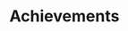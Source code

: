 ---
# An instance of the Accomplishments widget.
# Documentation: https://wowchemy.com/docs/page-builder/
widget: accomplishments

# This file represents a page section.
headless: true

# Order that this section appears on the page.
weight: 80

# Note: `&shy;` is used to add a 'soft' hyphen in a long heading.
title: 'Achievements'
subtitle:

# Date format
#   Refer to https://wowchemy.com/docs/customization/#date-format
date_format: Jan 2006

# Accomplishments.
#   Add/remove as many `item` blocks below as you like.
#   `title`, `organization`, and `date_start` are the required parameters.
#   Leave other parameters empty if not required.
#   Begin multi-line descriptions with YAML's `|2-` multi-line prefix.
item:

  - certificate_url: ''
    date_start: '2023-10-20'
    description: ''
    organization: 共同研究「未来モビリティ材料」共創フェア
    organization_url: 'https://www.ait.ac.jp/news/detail/0007407.html'
    title: ロボット実験とAIによりセラミックス化学焼結プロセスの条件探索を高速化
    url: ''

  - certificate_url: ''
    date_end: '2022-11-20'
    date_start: '2022-11-18'
    description: ''
    organization: 第8回沖縄海洋ロボットコンペティション
    organization_url: 'https://www.robo-underwater.jp/2022/rchp/JPN/index.php'
    title: フリースタイル部門 最優秀賞
    url: ''

  - certificate_url: ''
    date_end: '2022-08-28'
    date_start: '2022-08-27'
    description: ''
    organization: 水中ロボットコンベンション in JAMSTEC 2022
    organization_url: 'http://jam22.underwaterrobonet.org/free/'
    title: バイオミメティック・カテゴリ1位
    url: ''

  - certificate_url: ''
    date_end: '2022-03-12'
    date_start: '2022-03-09'
    description: ''
    organization: Youtube - performing the multiple processes for crepe cooking
    organization_url: 'https://www.youtube.com/watch?v=22GWNImY4Ng'
    title: FOOMA JAPAN 2022 出展
    url: ''

  - certificate_url: ''
    date_end: '2022-03-12'
    date_start: '2022-03-09'
    description: ''
    organization: ロボスタ - アイデアチャレンジ最優秀賞は進化した「クレープロボット」が受賞
    organization_url: 'https://robotstart.info/2022/03/14/irex-cobotta-wrs.html'
    title: 2022国際ロボット展 出展
    url: ''

  - certificate_url: ''
    date_end: '2021-08-29'
    date_start: '2021-08-28'
    description: ''
    organization: 水中ロボットコンベンション in JAMSTEC 2021
    organization_url: 'http://jam21.underwaterrobonet.org/free/'
    title: 優勝
    url: ''

  - certificate_url: ''
    date_end: '2020-12-06'
    date_start: '2020-12-05'
    description: ''
    organization: 水中ロボットコンベンション in JAMSTEC 2020
    organization_url: 'https://fields.canpan.info/data/organizations/198/198808/1988089841/files/_DG3nTHe.pdf'
    title: 優勝
    url: ''

  - certificate_url: ''
    date_end: '2020-11-08'
    date_start: '2020-11-06'
    description: ''
    organization: 第6回沖縄海洋ロボットコンペティション
    organization_url: 'https://www.robo-underwater.jp/2020/rchp/JPN/index.phpf'
    title: フリースタイル部門 優秀賞
    url: ''

design:
  columns: '1'
---